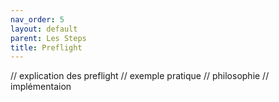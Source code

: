 ```yaml
---
nav_order: 5
layout: default
parent: Les Steps
title: Preflight
---
```


// explication des preflight
// exemple pratique
// philosophie
// implémentaion